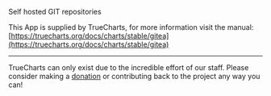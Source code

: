 Self hosted GIT repositories

This App is supplied by TrueCharts, for more information visit the manual: [https://truecharts.org/docs/charts/stable/gitea](https://truecharts.org/docs/charts/stable/gitea)

---

TrueCharts can only exist due to the incredible effort of our staff.
Please consider making a [donation](https://truecharts.org/docs/about/sponsor) or contributing back to the project any way you can!
